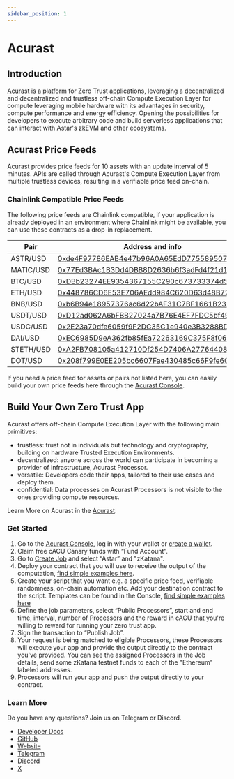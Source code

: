 ```yaml
---
sidebar_position: 1
---
```


# Acurast

## Introduction

[Acurast](https://acurast.com/) is a platform for Zero Trust applications, leveraging a decentralized and decentralized and trustless off-chain Compute Execution Layer for compute leveraging mobile hardware with its advantages in security, compute performance and energy efficiency. Opening the possibilities for developers to execute arbitrary code and build serverless applications that can interact with Astar's zkEVM and other ecosystems.

## Acurast Price Feeds

Acurast provides price feeds for 10 assets with an update interval of 5 minutes. APIs are called through Acurast's Compute Execution Layer from multiple trustless devices, resulting in a verifiable price feed on-chain.

### Chainlink Compatible Price Feeds

The following price feeds are Chainlink compatible, if your application is already deployed in an environment where Chainlink might be available, you can use these contracts as a drop-in replacement.

| Pair      | Address and info                                                                                                                |
| --------- | ------------------------------------------------------------------------------------------------------------------------------- |
| ASTR/USD  | [0xde4F97786EAB4e47b96A0A65EdD7755895077073](https://zkatana.blockscout.com.com/address/0xde4F97786EAB4e47b96A0A65EdD7755895077073) |
| MATIC/USD | [0x77Ed3BAc1B3Dd4DBB8D2636b6f3adFd4f21d15B3](https://zkatana.blockscout.com.com/address/0x77Ed3BAc1B3Dd4DBB8D2636b6f3adFd4f21d15B3) |
| BTC/USD   | [0xDBb23274EE9354367155C290c673733374d57967](https://zkatana.blockscout.com.com/address/0xDBb23274EE9354367155C290c673733374d57967) |
| ETH/USD   | [0x448786CD6E53E706AEdd984C620D63d48B720e6A](https://zkatana.blockscout.com.com/address/0x448786CD6E53E706AEdd984C620D63d48B720e6A) |
| BNB/USD   | [0xb6B94e18957376ac6d22bAF31C7BF1661B238F4A](https://zkatana.blockscout.com.com/address/0xb6B94e18957376ac6d22bAF31C7BF1661B238F4A) |
| USDT/USD  | [0xD12ad062A6bFBB27024a7B76E4EF7FDC5bf49Aeb](https://zkatana.blockscout.com.com/address/0xD12ad062A6bFBB27024a7B76E4EF7FDC5bf49Aeb) |
| USDC/USD  | [0x2E23a70dfe6059f9F2DC35C1e940e3B3288BDE04](https://zkatana.blockscout.com.com/address/0x2E23a70dfe6059f9F2DC35C1e940e3B3288BDE04) |
| DAI/USD   | [0xEC6985D9eA362fb85fEa72263169C375F8f065E7](https://zkatana.blockscout.com.com/address/0xEC6985D9eA362fb85fEa72263169C375F8f065E7) |
| STETH/USD | [0xA2FB708105a412710Df254D7406A27764408A657](https://zkatana.blockscout.com.com/address/0xA2FB708105a412710Df254D7406A27764408A657) |
| DOT/USD   | [0x208f799E0EE205bc6607Fae430485c66F9fe6012](https://zkatana.blockscout.com.com/address/0x208f799E0EE205bc6607Fae430485c66F9fe6012) |

If you need a price feed for assets or pairs not listed here, you can easily build your own price feeds here through the [Acurast Console](https://console.acurast.com/).

## Build Your Own Zero Trust App

Acurast offers off-chain Compute Execution Layer with the following main primitives:

- trustless: trust not in individuals but technology and cryptography, building on hardware Trusted Execution Environments.
- decentralized: anyone across the world can participate in becoming a provider of infrastructure, Acurast Processor.
- versatile: Developers code their apps, tailored to their use cases and deploy them.
- confidential: Data processes on Acurast Processors is not visible to the ones providing compute resources.

Learn More on Acurast in the [Acurast](https://docs.acurast.com/).

### Get Started

1. Go to the [Acurast Console](https://console.acurast.com/), log in with your wallet or [create a wallet](https://docs.acurast.com/developers/create-address).
1. Claim free cACU Canary funds with “Fund Account”.
1. Go to [Create Job](https://console.acurast.com/) and select “Astar” and "zKatana".
1. Deploy your contract that you will use to receive the output of the computation, [find simple examples here](https://docs.acurast.com/integrations/evm).
1. Create your script that you want e.g. a specific price feed, verifiable randomness, on-chain automation etc. Add your destination contract to the script. Templates can be found in the Console, [find simple examples here](https://docs.acurast.com/developers/get-started)
1. Define the job parameters, select “Public Processors”, start and end time, interval, number of Processors and the reward in cACU that you're willing to reward for running your zero trust app.
1. Sign the transaction to “Publish Job”.
1. Your request is being matched to eligible Processors, these Processors will execute your app and provide the output directly to the contract you've provided. You can see the assigned Processors in the Job details, send some zKatana testnet funds to each of the "Ethereum" labeled addresses.
1. Processors will run your app and push the output directly to your contract.

### Learn More

Do you have any questions? Join us on Telegram or Discord.

- [Developer Docs](https://docs.acurast.com/)
- [GitHub](https://github.com/Acurast)
- [Website](https://acurast.com/)
- [Telegram](https://t.me/acurastnetwork)
- [Discord](https://discord.gg/wqgC6b6aKe)
- [X](http://x.com/Acurast)
